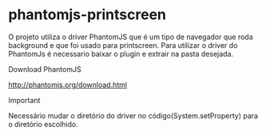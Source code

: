 # phantomjs-printscreen
O projeto utiliza o driver PhantomJS que é um tipo de navegador que roda background e que foi usado para printscreen. 
Para utilizar o driver do PhantomJs é necessario baixar o plugin e extrair na pasta desejada.

Download PhantomJS

http://phantomjs.org/download.html

Important

Necessário mudar o diretório do driver no código(System.setProperty) para o diretório escolhido.
